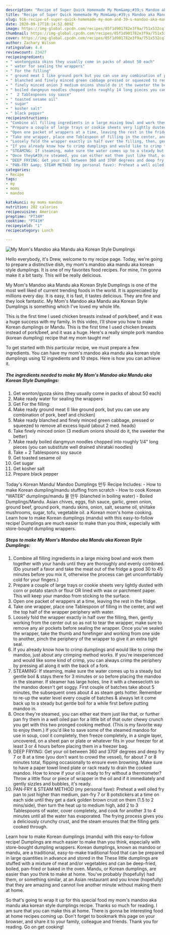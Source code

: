 ```yaml
---
description: "Recipe of Super Quick Homemade My Mom&amp;#39;s Mandoo aka Mandu aka Korean Style Dumplings"
title: "Recipe of Super Quick Homemade My Mom&amp;#39;s Mandoo aka Mandu aka Korean Style Dumplings"
slug: 916-recipe-of-super-quick-homemade-my-mom-and-39-s-mandoo-aka-mandu-aka-korean-style-dumplings
date: 2020-09-17T18:14:52.009Z
image: https://img-global.cpcdn.com/recipes/05f1d901782e3f9a/751x532cq70/my-moms-mandoo-aka-mandu-aka-korean-style-dumplings-recipe-main-photo.jpg
thumbnail: https://img-global.cpcdn.com/recipes/05f1d901782e3f9a/751x532cq70/my-moms-mandoo-aka-mandu-aka-korean-style-dumplings-recipe-main-photo.jpg
cover: https://img-global.cpcdn.com/recipes/05f1d901782e3f9a/751x532cq70/my-moms-mandoo-aka-mandu-aka-korean-style-dumplings-recipe-main-photo.jpg
author: Zachary Wilson
ratingvalue: 4.4
reviewcount: 23427
recipeingredient:
- " wontongyoza skins they usually come in packs of about 50 each"
- " water for sealing the wrappers"
- " For the filling"
- " ground meat I like ground pork but you can use any combination of pork beef and chicken"
- " blanched and finely minced green cabbage pressed or squeezed to remove all excess liquid about 2 med heads"
- " finely minced onion 3 medium onions should do it the sweeter the better"
- " boiled dangmyun noodles chopped into roughly 14 long pieces you can substitute well drained shirataki noodles"
- "  2 Tablespoons soy sauce"
- " toasted sesame oil"
- " sugar"
- " kosher salt"
- " black pepper"
recipeinstructions:
- "Combine all filling ingredients in a large mixing bowl and work them together with your hands until they are thoroughly and evenly combined. (Do yourself a favor and take the meat out of the fridge a good 30 to 45 minutes before you mix it, otherwise the process can get uncomfortably cold for your fingers.)"
- "Prepare a couple of large trays or cookie sheets very lightly dusted with corn or potato starch or flour OR lined with wax or parchment paper. This will keep your mandoo from sticking to the surface."
- "Open one packet of wrappers at a time, leaving the rest in the fridge."
- "Take one wrapper, place one Tablespoon of filling in the center, and wet the top half of the wrapper periphery with water."
- "Loosely fold the wrapper exactly in half over the filling, then, gently working from the center out so as not to tear the wrapper, make sure to remove any air pockets before sealing the wrapper. Once you&#39;ve sealed the wrapper, take the thumb and forefinger and working from one side to another, pinch the periphery of the wrapper to give it an extra tight seal."
- "If you already know how to crimp dumplings and would like to crimp the mandoo, just about any crimping method works. If you&#39;re inexperienced and would like some kind of crimp, you can always crimp the periphery by pressing all along it with the back of a fork."
- "STEAMING: If steaming, make sure the water comes up to a steady but gentle boil &amp; stays there for 3 minutes or so before placing the mandoo in the steamer. If steamer has large holes, line it with a cheesecloth so the mandoo doesn&#39;t get soggy. First couple of batches take about 5 minutes, the subsequent ones about 4 as steam gets hotter. Remember to re-up the water level every couple of batches &amp; always let it come back up to a steady but gentle boil for a while first before putting mandoo in."
- "Once they&#39;re steamed, you can either eat them just like that, or further pan fry them in a well oiled pan for a little bit of that outer chewy crunch you get with this two pronged cooking method. (This is my favorite way to enjoy them.) If you&#39;d like to save some of the steamed mandoo for use in soup, cool it completely, then freeze completely, in a single layer, uncovered, on a sheet pan or plate or whatever fits in your freezer for at least 3 or 4 hours before placing them in a freezer bag."
- "DEEP FRYING: Get your oil between 360 and 370F degrees and deep fry 7 or 8 at a time (you don&#39;t want to crowd the vessel), for about 7 or 8 minutes total, flipping occasionally to ensure even browning. Make sure to have a paper towel lined plate or rack ready to drain the cooked mandoo. How to know if your oil is ready to fry without a thermometer? Throw a little flour or piece of wrapper in the oil and if it immediately and gently sizzles and bubbles, it&#39;s ready."
- "PAN-FRY &amp; STEAM METHOD (my personal fave): Preheat a well oiled fry pan to just higher than medium, pan-fry 7 or 8 potstickers at a time on each side until they get a dark golden brown crust on them (1.5 to 2 mins/side), then turn the heat up to medium high, add 2 to 3 Tablespoons of water, cover completely, and cook for another 3 to 4 minutes until all the water has evaporated. The frying process gives you a deliciously crunchy crust, and the steam ensures that the filling gets cooked through."
categories:
- Recipe
tags:
- my
- moms
- mandoo

katakunci: my moms mandoo 
nutrition: 202 calories
recipecuisine: American
preptime: "PT34M"
cooktime: "PT41M"
recipeyield: "1"
recipecategory: Lunch

---
```



![My Mom&#39;s Mandoo aka Mandu aka Korean Style Dumplings](https://img-global.cpcdn.com/recipes/05f1d901782e3f9a/751x532cq70/my-moms-mandoo-aka-mandu-aka-korean-style-dumplings-recipe-main-photo.jpg)

Hello everybody, it's Drew, welcome to my recipe page. Today, we're going to prepare a distinctive dish, my mom&#39;s mandoo aka mandu aka korean style dumplings. It is one of my favorites food recipes. For mine, I'm gonna make it a bit tasty. This will be really delicious.

My Mom&#39;s Mandoo aka Mandu aka Korean Style Dumplings is one of the most well liked of current trending foods in the world. It is appreciated by millions every day. It is easy, it is fast, it tastes delicious. They are fine and they look fantastic. My Mom&#39;s Mandoo aka Mandu aka Korean Style Dumplings is something which I've loved my whole life.

This is the first time I used chicken breasts instead of pork/beef, and it was a huge success with my family. In this video, I&#39;ll show you how to make Korean dumplings or Mandu. This is the first time I used chicken breasts instead of pork/beef, and it was a huge. Here&#39;s a really simple pork mandoo (korean dumpling) recipe that my mom taught me!


To get started with this particular recipe, we must prepare a few ingredients. You can have my mom&#39;s mandoo aka mandu aka korean style dumplings using 12 ingredients and 10 steps. Here is how you can achieve it.

<!--inarticleads1-->

##### The ingredients needed to make My Mom&#39;s Mandoo aka Mandu aka Korean Style Dumplings:

1. Get  wonton/gyoza skins (they usually come in packs of about 50 each)
1. Make ready  water for sealing the wrappers
1. Get  For the filling:
1. Make ready  ground meat (I like ground pork, but you can use any combination of pork, beef and chicken)
1. Make ready  blanched and finely minced green cabbage, pressed or squeezed to remove all excess liquid (about 2 med. heads)
1. Take  finely minced onion (3 medium onions should do it, the sweeter the better)
1. Make ready  boiled dangmyun noodles chopped into roughly 1/4&#34; long pieces (you can substitute well drained shirataki noodles)
1. Take  + 2 Tablespoons soy sauce
1. Get  toasted sesame oil
1. Get  sugar
1. Get  kosher salt
1. Prepare  black pepper


Today&#39;s Korean Mandu/ Mandoo Dumplings 만두 Recipe Includes: - How to make Korean dumpling/mandu stuffing from scratch - How to cook Korean &#34;WATER&#34; dumplings/mandu 물 만두 (blanched in boiling water) - Boiled Dumplings/Mandu. Asian chives, eggs, fish sauce, garlic, green onion, ground beef, ground pork, mandu skins, onion, salt, sesame oil, shiitake mushrooms, sugar, tofu, vegetable oil. a Korean mom&#39;s home cooking. Learn how to make Korean dumplings (mandu) with this easy-to-follow recipe! Dumplings are much easier to make than you think, especially with store-bought dumpling wrappers. 

<!--inarticleads2-->

##### Steps to make My Mom&#39;s Mandoo aka Mandu aka Korean Style Dumplings:

1. Combine all filling ingredients in a large mixing bowl and work them together with your hands until they are thoroughly and evenly combined. (Do yourself a favor and take the meat out of the fridge a good 30 to 45 minutes before you mix it, otherwise the process can get uncomfortably cold for your fingers.)
1. Prepare a couple of large trays or cookie sheets very lightly dusted with corn or potato starch or flour OR lined with wax or parchment paper. This will keep your mandoo from sticking to the surface.
1. Open one packet of wrappers at a time, leaving the rest in the fridge.
1. Take one wrapper, place one Tablespoon of filling in the center, and wet the top half of the wrapper periphery with water.
1. Loosely fold the wrapper exactly in half over the filling, then, gently working from the center out so as not to tear the wrapper, make sure to remove any air pockets before sealing the wrapper. Once you&#39;ve sealed the wrapper, take the thumb and forefinger and working from one side to another, pinch the periphery of the wrapper to give it an extra tight seal.
1. If you already know how to crimp dumplings and would like to crimp the mandoo, just about any crimping method works. If you&#39;re inexperienced and would like some kind of crimp, you can always crimp the periphery by pressing all along it with the back of a fork.
1. STEAMING: If steaming, make sure the water comes up to a steady but gentle boil &amp; stays there for 3 minutes or so before placing the mandoo in the steamer. If steamer has large holes, line it with a cheesecloth so the mandoo doesn&#39;t get soggy. First couple of batches take about 5 minutes, the subsequent ones about 4 as steam gets hotter. Remember to re-up the water level every couple of batches &amp; always let it come back up to a steady but gentle boil for a while first before putting mandoo in.
1. Once they&#39;re steamed, you can either eat them just like that, or further pan fry them in a well oiled pan for a little bit of that outer chewy crunch you get with this two pronged cooking method. (This is my favorite way to enjoy them.) If you&#39;d like to save some of the steamed mandoo for use in soup, cool it completely, then freeze completely, in a single layer, uncovered, on a sheet pan or plate or whatever fits in your freezer for at least 3 or 4 hours before placing them in a freezer bag.
1. DEEP FRYING: Get your oil between 360 and 370F degrees and deep fry 7 or 8 at a time (you don&#39;t want to crowd the vessel), for about 7 or 8 minutes total, flipping occasionally to ensure even browning. Make sure to have a paper towel lined plate or rack ready to drain the cooked mandoo. How to know if your oil is ready to fry without a thermometer? Throw a little flour or piece of wrapper in the oil and if it immediately and gently sizzles and bubbles, it&#39;s ready.
1. PAN-FRY &amp; STEAM METHOD (my personal fave): Preheat a well oiled fry pan to just higher than medium, pan-fry 7 or 8 potstickers at a time on each side until they get a dark golden brown crust on them (1.5 to 2 mins/side), then turn the heat up to medium high, add 2 to 3 Tablespoons of water, cover completely, and cook for another 3 to 4 minutes until all the water has evaporated. The frying process gives you a deliciously crunchy crust, and the steam ensures that the filling gets cooked through.


Learn how to make Korean dumplings (mandu) with this easy-to-follow recipe! Dumplings are much easier to make than you think, especially with store-bought dumpling wrappers. Korean dumplings, known as mandoo or mandu, are a traditional, easy-to-make traditional food that can be prepared in large quantities in advance and stored in the These little dumplings are stuffed with a mixture of meat and/or vegetables and can be deep-fried, boiled, pan-fried or baked in the oven. Mandu, or Korean dumplings, are easier than you think to make at home. You&#39;ve probably (hopefully) had them, or something similar, at an Asian restaurant and you know (hopefully) that they are amazing and cannot live another minute without making them at home. 

So that's going to wrap it up for this special food my mom&#39;s mandoo aka mandu aka korean style dumplings recipe. Thanks so much for reading. I am sure that you can make this at home. There is gonna be interesting food at home recipes coming up. Don't forget to bookmark this page on your browser, and share it to your family, colleague and friends. Thank you for reading. Go on get cooking!
